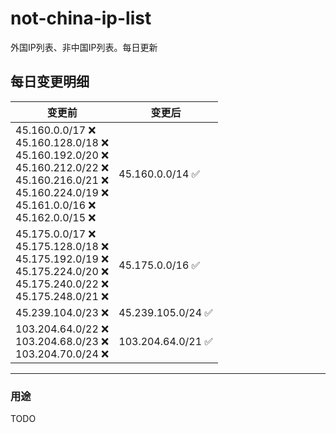 # not-china-ip-list
外国IP列表、非中国IP列表。每日更新

每日变更明细
--------------------
|  变更前   | 变更后 |
|  ----  | ----  |
|  45.160.0.0/17 :x: <br> 45.160.128.0/18 :x: <br> 45.160.192.0/20 :x: <br> 45.160.212.0/22 :x: <br> 45.160.216.0/21 :x: <br> 45.160.224.0/19 :x: <br> 45.161.0.0/16 :x: <br> 45.162.0.0/15 :x: <br> | 45.160.0.0/14 :white_check_mark: | 
|  45.175.0.0/17 :x: <br> 45.175.128.0/18 :x: <br> 45.175.192.0/19 :x: <br> 45.175.224.0/20 :x: <br> 45.175.240.0/22 :x: <br> 45.175.248.0/21 :x: <br> | 45.175.0.0/16 :white_check_mark: | 
|  45.239.104.0/23 :x:  | 45.239.105.0/24 :white_check_mark: | 
|  103.204.64.0/22 :x: <br> 103.204.68.0/23 :x: <br> 103.204.70.0/24 :x: <br> | 103.204.64.0/21 :white_check_mark: | 

--------------------
### 用途
TODO
